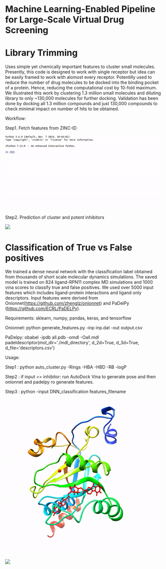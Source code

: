 # Machine Learning-Enabled Pipeline for Large-Scale Virtual Drug Screening

# Library Trimming
Uses simple yet chemically important features to cluster small molecules. Presently, this code is designed to work with single receptor but idea can be easily framed to work with alomost every receptor. Potentilly used to reduce the number of drug molecules to be docked into the binding pocket of a protein. Hence, reducing the computational cost by 10-fold maximum.
We illustrated this work by clustering 1.3 million small molecules and diluting library to only ~130,000 molecules for further docking. Validation has been done by docking all 1.3 million compounds and just 130,000 compounds to check minimal impact on number of hits to be obtained.

Workflow:

Step1. Fetch features from ZINC-ID

![](./tutorials/fetch_zn.gif)

Step2. Prediction of cluster and potent inhibitors

![](./tutorials/cluster.gif)


# Classification of True vs False positives
We trained a dense neural network with the classification label obtained from thousands of short scale molecular dynamics simulations. The saved model is trained on 824 ligand-RPN11 complex MD simulations and 1000 vina scores to classify true and false positives. We used over 5000 input features which includes ligand-protein interactions and ligand only descriptors. Input features were derived from Onionnet(https://github.com/zhenglz/onionnet) and PaDelPy (https://github.com/ECRL/PaDELPy).

Requirements:
sklearn, numpy, pandas, keras, and tensorflow

Onionnet:
python generate_features.py -inp inp.dat -out output.csv
  
PaDelpy:
obabel -ipdb all.pdb -omdl -Oall.mdl
padeldescriptor(mol_dir='./mdl_directory', d_2d=True, d_3d=True, d_file='descriptors.csv')

Usage:

Step1 : python auto_cluster.py -Rings -HBA -HBD -RB -logP

Step2 : if input == inhibitor: run AutoDock Vina to generate pose and then onionnet and padelpy ro generate features.

Step3 : python  -input DNN_classification features_filename

![](./tutorials/tp.gif) ![](./tutorials/fp.gif)


